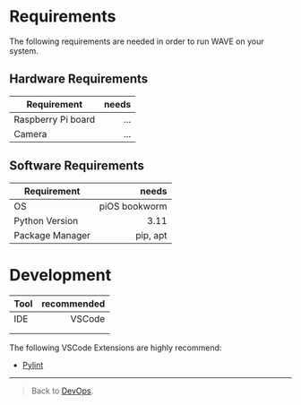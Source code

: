 # Requirements
The following requirements are needed in order to run WAVE on your system.

## Hardware Requirements

| Requirement           | needs             |
|-----------------------|------------------:|
| Raspberry Pi board    | ...               |
| Camera                | ...               |

## Software Requirements

| Requirement           | needs             |
|-----------------------|------------------:|
| OS                    | piOS bookworm     |
| Python Version        | 3.11              |
| Package Manager       | pip, apt          |

# Development

| Tool                  | recommended       |
|-----------------------|------------------:|
| IDE                   | VSCode            |
|                       |                   |
|                       |                   |

The following VSCode Extensions are highly recommend:

- [Pylint](https://marketplace.visualstudio.com/items?itemName=ms-python.pylint)

---

> Back to [DevOps](./_DEV_OPS.md).